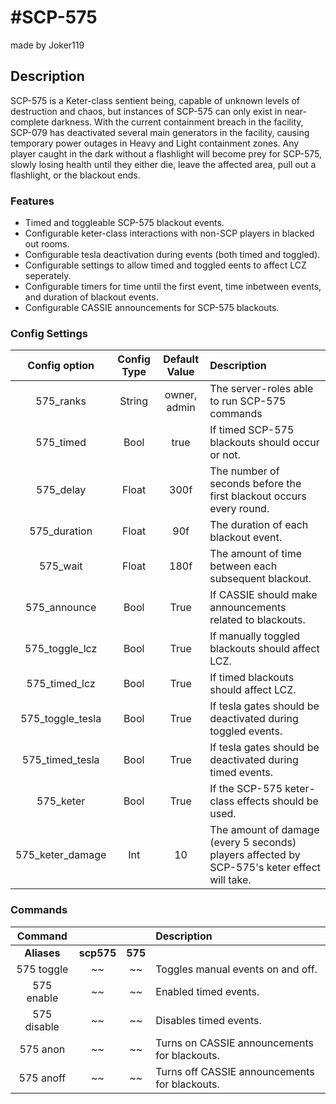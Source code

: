 #SCP-575
======
made by Joker119
## Description
SCP-575 is a Keter-class sentient being, capable of unknown levels of destruction and chaos, but instances of SCP-575 can only exist in near-complete darkness.
With the current containment breach in the facility, SCP-079 has deactivated several main generators in the facility, causing temporary power outages in Heavy and Light containment zones.
Any player caught in the dark without a flashlight will become prey for SCP-575, slowly losing health until they either die, leave the affected area, pull out a flashlight, or the blackout ends.

### Features
 - Timed and toggleable SCP-575 blackout events.
 - Configurable keter-class interactions with non-SCP players in blacked out rooms.
 - Configurable tesla deactivation during events (both timed and toggled).
 - Configurable settings to allow timed and toggled eents to affect LCZ seperately.
 - Configurable timers for time until the first event, time inbetween events, and duration of blackout events.
 - Configurable CASSIE announcements for SCP-575 blackouts.

### Config Settings
Config option | Config Type | Default Value | Description
:---: | :---: | :---: | :------
575_ranks | String | owner, admin | The server-roles able to run SCP-575 commands
575_timed | Bool | true | If timed SCP-575 blackouts should occur or not.
575_delay | Float | 300f | The number of seconds before the first blackout occurs every round.
575_duration | Float | 90f | The duration of each blackout event.
575_wait | Float | 180f | The amount of time between each subsequent blackout.
575_announce | Bool | True | If CASSIE should make announcements related to blackouts.
575_toggle_lcz | Bool | True | If manually toggled blackouts should affect LCZ.
575_timed_lcz | Bool | True | If timed blackouts should affect LCZ.
575_toggle_tesla | Bool | True | If tesla gates should be deactivated during toggled events.
575_timed_tesla | Bool | True | If tesla gates should be deactivated during timed events.
575_keter | Bool | True | If the SCP-575 keter-class effects should be used.
575_keter_damage | Int | 10 | The amount of damage (every 5 seconds) players affected by SCP-575's keter effect will take.

### Commands
  Command |  |  | Description
:---: | :---: | :---: | :------
**Aliases** | **scp575** | **575**
575 toggle | ~~ | ~~ | Toggles manual events on and off.
575 enable | ~~ | ~~ | Enabled timed events.
575 disable | ~~ | ~~ | Disables timed events.
575 anon | ~~ | ~~ | Turns on CASSIE announcements for blackouts.
575 anoff | ~~ | ~~ | Turns off CASSIE announcements for blackouts.
